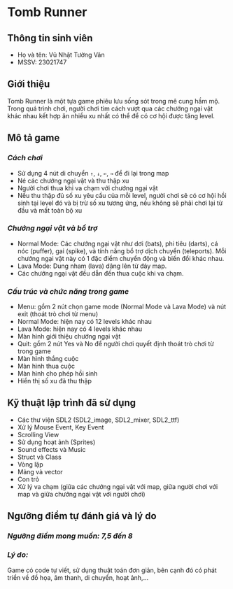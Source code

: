 # **Tomb Runner**
## **Thông tin sinh viên**

- Họ và tên: Vũ Nhật Tường Vân
- MSSV: 23021747

## **Giới thiệu**

Tomb Runner là một tựa game phiêu lưu sống sót trong mê cung hầm mộ. Trong quá trình chơi, người chơi tìm cách vượt qua các chướng ngại vật khác nhau kết hợp ăn nhiều xu nhất có thể để có cơ hội được tăng level.

## **Mô tả game**
### *Cách chơi*
- Sử dụng 4 nút di chuyển `↑`, `↓`, `←`, `→` để đi lại trong map
- Né các chướng ngại vật và thu thập xu 
- Người chơi thua khi va chạm với chướng ngại vật
- Nếu thu thập đủ số xu yêu cầu của mỗi level, người chơi sẽ có cơ hội hồi sinh tại level đó và bị trừ số xu tương ứng, nếu không sẽ phải chơi lại từ đầu và mất toàn bộ xu

### *Chướng ngại vật và bổ trợ*
- Normal Mode: Các chướng ngại vật như dơi (bats), phi tiêu (darts), cá nóc (puffer), gai (spike), và tính năng bổ trợ dịch chuyển (teleports). Mỗi chướng ngại vật này có 1 đặc điểm chuyển động và biến đổi khác nhau.
- Lava Mode: Dung nham (lava) dâng lên từ đáy map.
- Các chướng ngại vật đều dẫn đến thua cuộc khi va chạm.

### *Cấu trúc và chức năng trong game*
- Menu: gồm 2 nút chọn game mode (Normal Mode và Lava Mode) và nút exit (thoát trò chơi từ menu)
- Normal Mode: hiện nay có 12 levels khác nhau
- Lava Mode: hiện nay có 4 levels khác nhau
- Màn hình giới thiệu chướng ngại vật
- Quit: gồm 2 nút Yes và No để người chơi quyết định thoát trò chơi từ trong game
- Màn hình thắng cuộc
- Màn hình thua cuộc
- Màn hình cho phép hồi sinh
- Hiển thị số xu đã thu thập

## **Kỹ thuật lập trình đã sử dụng**
- Các thư viện SDL2 (SDL2_image, SDL2_mixer, SDL2_ttf)
- Xử lý Mouse Event, Key Event
- Scrolling View
- Sử dụng hoạt ảnh (Sprites)
- Sound effects và Music
- Struct và Class
- Vòng lặp
- Mảng và vector
- Con trỏ
- Xử lý va chạm (giữa các chướng ngại vật với map, giữa người chơi với map và giữa chướng ngại vật với người chơi)

## **Ngưỡng điểm tự đánh giá và lý do**

### *Ngưỡng điểm mong muốn: 7,5 đến 8*

### *Lý do:* 
Game có code tự viết, sử dụng thuật toán đơn giản, bên cạnh đó có phát triển về đồ họa, âm thanh, di chuyển, hoạt ảnh,...
